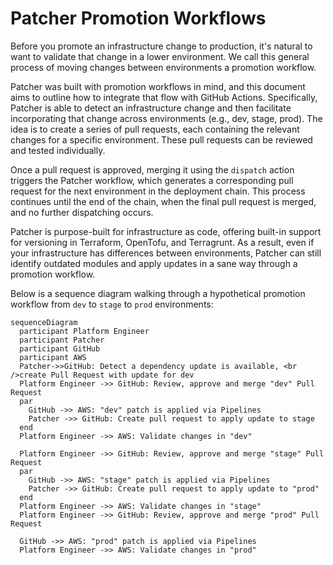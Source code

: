 # Patcher Promotion Workflows

Before you promote an infrastructure change to production, it's natural to want to validate that change in a lower environment. We call this general process of moving changes between environments a promotion workflow.

Patcher was built with promotion workflows in mind, and this document aims to outline how to integrate that flow with GitHub Actions. Specifically, Patcher is able to detect an infrastructure change and then facilitate incorporating that change across environments (e.g., dev, stage, prod). The idea is to create a series of pull requests, each containing the relevant changes for a specific environment. These pull requests can be reviewed and tested individually. 

Once a pull request is approved, merging it using the `dispatch` action triggers the Patcher workflow, which generates a corresponding pull request for the next environment in the deployment chain. This process continues until the end of the chain, when the final pull request is merged, and no further dispatching occurs.

Patcher is purpose-built for infrastructure as code, offering built-in support for versioning in Terraform, OpenTofu, and Terragrunt. As a result, even if your infrastructure has differences between environments, Patcher can still identify outdated modules and apply updates in a sane way through a promotion workflow.

Below is a sequence diagram walking through a hypothetical promotion workflow from `dev` to `stage` to `prod` environments:

```mermaid
sequenceDiagram
  participant Platform Engineer
  participant Patcher
  participant GitHub
  participant AWS
  Patcher->>GitHub: Detect a dependency update is available, <br />create Pull Request with update for dev
  Platform Engineer ->> GitHub: Review, approve and merge "dev" Pull Request
  par
    GitHub ->> AWS: "dev" patch is applied via Pipelines
    Patcher ->> GitHub: Create pull request to apply update to stage
  end
  Platform Engineer ->> AWS: Validate changes in "dev"

  Platform Engineer ->> GitHub: Review, approve and merge "stage" Pull Request
  par
    GitHub ->> AWS: "stage" patch is applied via Pipelines
    Patcher ->> GitHub: Create pull request to apply update to "prod"
  end
  Platform Engineer ->> AWS: Validate changes in "stage"
  Platform Engineer ->> GitHub: Review, approve and merge "prod" Pull Request

  GitHub ->> AWS: "prod" patch is applied via Pipelines
  Platform Engineer ->> AWS: Validate changes in "prod"
```
